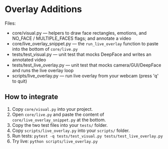 
# Overlay Additions

Files:
- core/visual.py — helpers to draw face rectangles, emotions, and NO_FACE / MULTIPLE_FACES flags; and annotate a video
- core/live_overlay_snippet.py — the `run_live_overlay` function to paste into the bottom of `core/live.py`
- tests/test_visual.py — unit test that mocks DeepFace and writes an annotated video
- tests/test_live_overlay.py — unit test that mocks camera/GUI/DeepFace and runs the live overlay loop
- scripts/live_overlay.py — run live overlay from your webcam (press 'q' to quit)

## How to integrate
1) Copy `core/visual.py` into your project.
2) Open `core/live.py` and paste the content of `core/live_overlay_snippet.py` at the bottom.
3) Copy the two test files into your `tests/` folder.
4) Copy `scripts/live_overlay.py` into your `scripts/` folder.
5) Run tests: `pytest -q tests/test_visual.py tests/test_live_overlay.py`
6) Try live: `python scripts/live_overlay.py`
